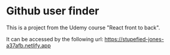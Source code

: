 # Github user finder

This is a project from the Udemy course "React front to back".

It can be accessed by the following url:
https://stupefied-jones-a37afb.netlify.app
